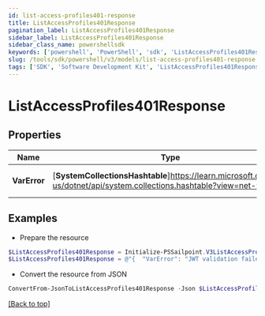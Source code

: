 ```yaml
---
id: list-access-profiles401-response
title: ListAccessProfiles401Response
pagination_label: ListAccessProfiles401Response
sidebar_label: ListAccessProfiles401Response
sidebar_class_name: powershellsdk
keywords: ['powershell', 'PowerShell', 'sdk', 'ListAccessProfiles401Response', 'ListAccessProfiles401Response'] 
slug: /tools/sdk/powershell/v3/models/list-access-profiles401-response
tags: ['SDK', 'Software Development Kit', 'ListAccessProfiles401Response', 'ListAccessProfiles401Response']
---
```



# ListAccessProfiles401Response

## Properties

Name | Type | Description | Notes
------------ | ------------- | ------------- | -------------
**VarError** | [**SystemCollectionsHashtable**]https://learn.microsoft.com/en-us/dotnet/api/system.collections.hashtable?view=net-9.0 | A message describing the error | [optional] 

## Examples

- Prepare the resource
```powershell
$ListAccessProfiles401Response = Initialize-PSSailpoint.V3ListAccessProfiles401Response  -VarError JWT validation failed: JWT is expired
$ListAccessProfiles401Response = @"{  "VarError": "JWT validation failed: JWT is expired" }"@
```

- Convert the resource from JSON
```powershell
ConvertFrom-JsonToListAccessProfiles401Response -Json $ListAccessProfiles401Response
```


[[Back to top]](#) 

